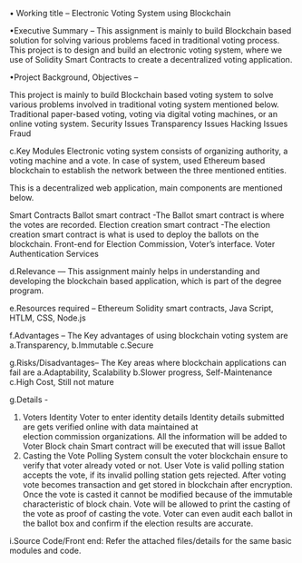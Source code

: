 • Working title – Electronic Voting System using Blockchain

•Executive Summary – This assignment is mainly to build Blockchain based solution for solving various problems faced in traditional voting process. This project is to design and build an electronic voting system, where we use of Solidity Smart Contracts to create a decentralized voting application. 

•Project Background, Objectives – 

This project is mainly to build Blockchain based voting system to solve various problems involved in traditional voting system mentioned below.
Traditional paper-based voting, voting via digital voting machines, or an online voting system.
	Security Issues	
        Transparency Issues
	Hacking Issues
	Fraud

c.Key Modules 
Electronic voting system consists of organizing authority, a voting machine and a vote.
In case of system, used Ethereum based blockchain to establish the network between the three mentioned entities.

This is a decentralized web application, main components are mentioned below.

  Smart Contracts
  	Ballot smart contract
	 -The Ballot smart contract is where the votes are recorded.
	Election creation smart contract
	 -The election creation smart contract is what is used to deploy the   ballots on the blockchain.
  Front-end for Election Commission, Voter’s interface.
  Voter Authentication Services

d.Relevance — This assignment mainly helps in understanding and developing the blockchain based application, which is part of the degree program.

e.Resources required – Ethereum Solidity smart contracts, 
                       Java Script, HTLM, CSS, Node.js

f.Advantages – The Key advantages of using blockchain voting system are
	a.Transparency,
	b.Immutable
	c.Secure 

g.Risks/Disadvantages– The Key areas where blockchain applications can fail are 
	a.Adaptability, Scalability
	b.Slower progress, Self-Maintenance
	c.High Cost, Still not mature  

g.Details -
   1. Voters Identity
	Voter to enter identity details 
	Identity details submitted are gets verified online with data maintained at   
	election commission organizations.
	All the information will be added to Voter Block chain 
	Smart contract will be executed that will issue Ballot 
   2. Casting the Vote 
	Polling System consult the voter blockchain ensure to verify that voter already 
	voted or not.
	User Vote is valid polling station accepts the vote, if its invalid polling station gets rejected.
	After voting vote becomes transaction and get stored in blockchain after 
	encryption.
	Once the vote is casted it cannot be modified because of the immutable 
	characteristic of block chain.
	Vote will be allowed to print the casting of the vote as proof of casting the vote.
	Voter can even audit each ballot in the ballot box and confirm if the election 
	results are accurate.

i.Source Code/Front end: Refer the attached files/details for the same basic modules and code.